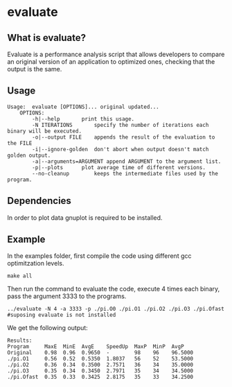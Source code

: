 
# evaluate

## What is evaluate?

Evaluate is a performance analysis script that allows developers to compare an original version of an application to optimized ones, checking that the output is the same.

## Usage

```
Usage:	evaluate [OPTIONS]... original updated...
	OPTIONS:
		-h|--help		print this usage.
		-N ITERATIONS		specify the number of iterations each binary will be executed.
		-o|--output FILE	appends the result of the evaluation to the FILE
		-i|--ignore-golden	don't abort when output doesn't match golden output.
		-a|--arguments=ARGUMENT	append ARGUMENT to the argument list.
		-p|--plots		plot average time of different versions.
		--no-cleanup		keeps the intermediate files used by the program.

```
## Dependencies
In order to plot data gnuplot is required to be installed.

## Example

In the examples folder, first compile the code using different gcc optimitzation levels.
```
make all
```
Then run the command to evaluate the code, execute 4 times each binary, pass the argument 3333 to the programs.
```
../evaluate -N 4 -a 3333 -p ./pi.O0 ./pi.O1 ./pi.O2 ./pi.O3 ./pi.Ofast  #suposing evaluate is not installed
```
We get the following output:
```
Results:
Program     MaxE  MinE  AvgE    SpeedUp  MaxP  MinP  AvgP
Original    0.98  0.96  0.9650  -        98    96    96.5000
./pi.O1     0.56  0.52  0.5350  1.8037   56    52    53.5000
./pi.O2     0.36  0.34  0.3500  2.7571   36    34    35.0000
./pi.O3     0.35  0.34  0.3450  2.7971   35    34    34.5000
./pi.Ofast  0.35  0.33  0.3425  2.8175   35    33    34.2500
```


